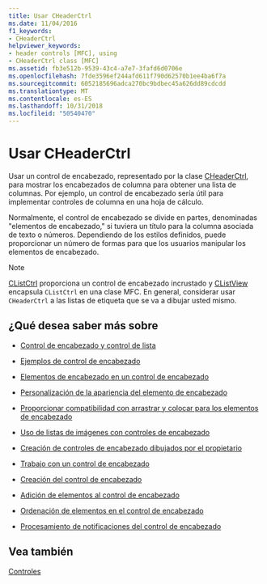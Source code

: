 ```yaml
---
title: Usar CHeaderCtrl
ms.date: 11/04/2016
f1_keywords:
- CHeaderCtrl
helpviewer_keywords:
- header controls [MFC], using
- CHeaderCtrl class [MFC]
ms.assetid: fb3e512b-9539-43c4-a7e7-3fafd6d0706e
ms.openlocfilehash: 7fde3596ef244afd611f790d62570b1ee4ba6f7a
ms.sourcegitcommit: 6052185696adca270bc9bdbec45a626dd89cdcdd
ms.translationtype: MT
ms.contentlocale: es-ES
ms.lasthandoff: 10/31/2018
ms.locfileid: "50540470"
---
```

# <a name="using-cheaderctrl"></a>Usar CHeaderCtrl

Usar un control de encabezado, representado por la clase [CHeaderCtrl](../mfc/reference/cheaderctrl-class.md), para mostrar los encabezados de columna para obtener una lista de columnas. Por ejemplo, un control de encabezado sería útil para implementar controles de columna en una hoja de cálculo.

Normalmente, el control de encabezado se divide en partes, denominadas "elementos de encabezado," si tuviera un título para la columna asociada de texto o números. Dependiendo de los estilos definidos, puede proporcionar un número de formas para que los usuarios manipular los elementos de encabezado.

> [!NOTE]
>  [CListCtrl](../mfc/reference/clistctrl-class.md) proporciona un control de encabezado incrustado y [CListView](../mfc/reference/clistview-class.md) encapsula `CListCtrl` en una clase MFC. En general, considerar usar `CHeaderCtrl` a las listas de etiqueta que se va a dibujar usted mismo.

## <a name="what-do-you-want-to-know-more-about"></a>¿Qué desea saber más sobre

- [Control de encabezado y control de lista](../mfc/header-control-and-list-control.md)

- [Ejemplos de control de encabezado](../mfc/header-control-examples.md)

- [Elementos de encabezado en un control de encabezado](../mfc/header-items-in-a-header-control.md)

- [Personalización de la apariencia del elemento de encabezado](../mfc/customizing-the-header-item-s-appearance.md)

- [Proporcionar compatibilidad con arrastrar y colocar para los elementos de encabezado](../mfc/providing-drag-and-drop-support-for-header-items.md)

- [Uso de listas de imágenes con controles de encabezado](../mfc/using-image-lists-with-header-controls.md)

- [Creación de controles de encabezado dibujados por el propietario](../mfc/making-owner-drawn-header-controls.md)

- [Trabajo con un control de encabezado](../mfc/working-with-a-header-control.md)

- [Creación del control de encabezado](../mfc/creating-the-header-control.md)

- [Adición de elementos al control de encabezado](../mfc/adding-items-to-the-header-control.md)

- [Ordenación de elementos en el control de encabezado](../mfc/ordering-items-in-the-header-control.md)

- [Procesamiento de notificaciones del control de encabezado](../mfc/processing-header-control-notifications.md)

## <a name="see-also"></a>Vea también

[Controles](../mfc/controls-mfc.md)

